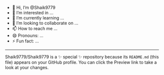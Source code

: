 - 👋 Hi, I’m @Shaik9779
- 👀 I’m interested in ...
- 🌱 I’m currently learning ...
- 💞️ I’m looking to collaborate on ...
- 📫 How to reach me ...
- 😄 Pronouns: ...
- ⚡ Fun fact: ...

---
Shaik9779/Shaik9779 is a ✨ special ✨ repository because its `README.md` (this file) appears on your GitHub profile.
You can click the Preview link to take a look at your changes.

